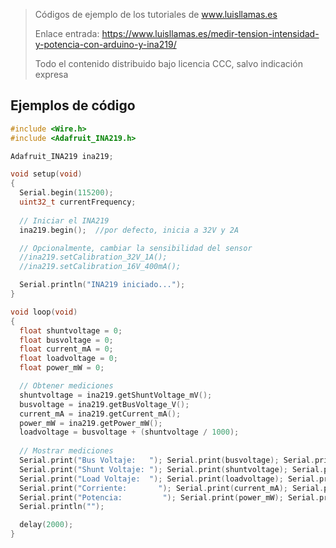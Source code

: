 > Códigos de ejemplo de los tutoriales de www.luisllamas.es
>
> Enlace entrada: https://www.luisllamas.es/medir-tension-intensidad-y-potencia-con-arduino-y-ina219/
>
> Todo el contenido distribuido bajo licencia CCC, salvo indicación expresa

## Ejemplos de código
```cpp
#include <Wire.h>
#include <Adafruit_INA219.h>

Adafruit_INA219 ina219;

void setup(void) 
{
  Serial.begin(115200);
  uint32_t currentFrequency;
  
  // Iniciar el INA219
  ina219.begin();  //por defecto, inicia a 32V y 2A

  // Opcionalmente, cambiar la sensibilidad del sensor
  //ina219.setCalibration_32V_1A();
  //ina219.setCalibration_16V_400mA();

  Serial.println("INA219 iniciado...");
}

void loop(void) 
{
  float shuntvoltage = 0;
  float busvoltage = 0;
  float current_mA = 0;
  float loadvoltage = 0;
  float power_mW = 0;

  // Obtener mediciones
  shuntvoltage = ina219.getShuntVoltage_mV();
  busvoltage = ina219.getBusVoltage_V();
  current_mA = ina219.getCurrent_mA();
  power_mW = ina219.getPower_mW();
  loadvoltage = busvoltage + (shuntvoltage / 1000);
  
  // Mostrar mediciones
  Serial.print("Bus Voltaje:   "); Serial.print(busvoltage); Serial.println(" V");
  Serial.print("Shunt Voltaje: "); Serial.print(shuntvoltage); Serial.println(" mV");
  Serial.print("Load Voltaje:  "); Serial.print(loadvoltage); Serial.println(" V");
  Serial.print("Corriente:       "); Serial.print(current_mA); Serial.println(" mA");
  Serial.print("Potencia:         "); Serial.print(power_mW); Serial.println(" mW");
  Serial.println("");

  delay(2000);
}
```


